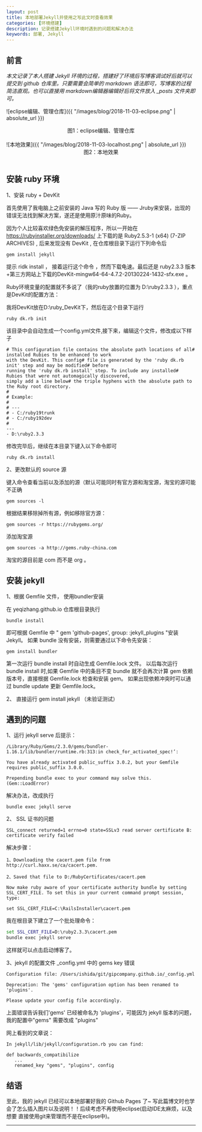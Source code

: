 ```yaml
---
layout: post
title: 本地部署Jekyll并使用之写此文时查看效果
categories: [环境搭建]
description: 记录搭建Jekyll环境时遇到的问题和解决办法
keywords: 部署, Jekyll
---
```


## 前言

*本文记录了本人搭建 Jekyll 环境的过程，搭建好了环境后写博客调试好后就可以提交到 github 仓库里。只要需要会简单的 markdown 语法即可，写博客的过程简洁直观。也可以直接用
markdown编辑器编辑好后将文件放入  _posts 文件夹即可。*

![eclipse编辑、管理仓库]({{ "/images/blog/2018-11-03-eclipse.png" | absolute_url }})
<div align = "center">图1：eclipse编辑、管理仓库</div><br>
![本地效果]({{ "/images/blog/2018-11-03-localhost.png" | absolute_url }})
<div align = "center">图2：本地效果</div><br>

## 安装 ruby 环境

1、安装 ruby + DevKit

首先使用了我电脑上之前安装的 Java 写的  Ruby 版 —— Jruby来安装，出现的错误无法找到解决方案，遂还是使用原汁原味的Ruby。

因为个人比较喜欢绿色免安装的解压程序，所以一开始在 https://rubyinstaller.org/downloads/ 上下载的是 Ruby2.5.3-1 (x64) (7-ZIP ARCHIVES) , 
后来发现没有 DevKit , 在仓库根目录下运行下列命令后

`gem install jekyll`

 提示 ridk install ， 接着运行这个命令 ，然而下载龟速。最后还是 ruby2.3.3 版本+第三方网站上下载的DevKit-mingw64-64-4.7.2-20130224-1432-sfx.exe 。
 
Ruby环境变量的配置就不多说了（我的ruby放置的位置为 D:\ruby2.3.3 ），重点是DevKit的配置方法：

我将DevKit放在D:\ruby_DevKit下，然后在这个目录下运行

`ruby dk.rb init`

该目录中会自动生成一个config.yml文件,接下来，编辑这个文件，修改成以下样子

```
# This configuration file contains the absolute path locations of all# installed Rubies to be enhanced to work 
with the DevKit. This config# file is generated by the 'ruby dk.rb init' step and may be modified# before 
running the 'ruby dk.rb install' step. To include any installed# Rubies that were not automagically discovered, 
simply add a line below# the triple hyphens with the absolute path to the Ruby root directory.
#
# Example:
#
# ---
# - C:/ruby19trunk
# - C:/ruby192dev
#
---
- D:\ruby2.3.3
```

修改完毕后，继续在本目录下键入以下命令即可

`ruby dk.rb install`

2、更改默认的 source 源

键入命令查看当前以及添加的源（默认可能同时有官方源和淘宝源，淘宝的源可能不正确

`gem sources -l`

根据结果移除掉所有源，例如移除官方源：

`gem sources -r https://rubygems.org/`

添加淘宝源

`gem sources -a http://gems.ruby-china.com `

淘宝的源目前是 com 而不是 org 。

## 安装 jekyll

1、根据 Gemfile 文件， 使用bundler安装

在 yeqizhang.github.io 仓库根目录执行

`bundle install`

即可根据  Gemfile 中  " gem 'github-pages', group: :jekyll_plugins "安装  Jekyll。
如果 bundle 没有安装，则需要通过以下命令先安装：

`gem install bundler`

第一次运行  bundle install 时自动生成  Gemfile.lock 文件。
以后每次运行  bundle install 时,如果  Gemfile 中的条目不变 bundle 就不会再次计算 gem 依赖版本号，直接根据 Gemfile.lock 检查和安装 gem。
如果出现依赖冲突时可以通过  bundle update 更新 Gemfile.lock。

2、 直接运行  gem install jekyll  （未验证测试）

## 遇到的问题

1、运行 jekyll serve 后提示：
```
/Library/Ruby/Gems/2.3.0/gems/bundler-1.16.1/lib/bundler/runtime.rb:313:in check_for_activated_spec!’: 

You have already activated public_suffix 3.0.2, but your Gemfile requires public_suffix 3.0.0. 

Prepending bundle exec to your command may solve this. (Gem::LoadError)
```
解决办法，改成执行

`bundle exec jekyll serve`

2、 SSL 证书的问题
```
SSL_connect returned=1 errno=0 state=SSLv3 read server certificate B: certificate verify failed
```
解决步骤：
```
1、Downloading the cacert.pem file from http://curl.haxx.se/ca/cacert.pem.

2、Saved that file to D:/RubyCertificates/cacert.pem

Now make ruby aware of your certificate authority bundle by setting SSL_CERT_FILE. To set this in your current command prompt session, type:

set SSL_CERT_FILE=C:\RailsInstaller\cacert.pem
```
我在根目录下建立了一个批处理命令：
```bat
set SSL_CERT_FILE=D:\ruby2.3.3\cacert.pem
bundle exec jekyll serve
```
这样就可以点击启动博客了。

3、jekyll 的配置文件  _config.yml 中的 gems key 错误
```
Configuration file: /Users/ishida/git/gipcompany.github.io/_config.yml

Deprecation: The 'gems' configuration option has been renamed to 'plugins'. 

Please update your config file accordingly.
```
上面错误告诉我们'gems' 已经被命名为 'plugins'，可能因为 jekyll 版本的问题，我的配置中"gems" 需要改成  "plugins"

网上看到的文章说：
```
In jekyll/lib/jekyll/configuration.rb you can find:

def backwards_compatibilize
   ...
   renamed_key "gems", "plugins", config
```


## 结语

至此，我的 jekyll 已经可以本地部署好我的 Github Pages 了~ 写此篇博文时也学会了怎么插入图片以及说明！！后续考虑不再使用eclipse(启动IDE太麻烦，以及想要
直接使用git来管理而不是在eclipse中)。

---

